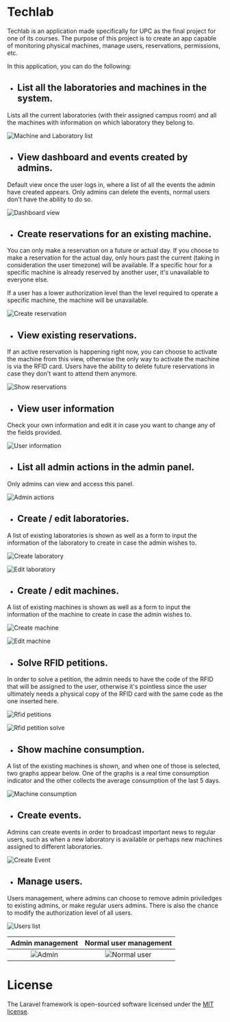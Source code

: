 # Techlab

Techlab is an application made specifically for UPC as the final project for one of its courses. The purpose of this project is to create an app capable of monitoring physical machines, manage users, reservations, permissions, etc.

In this application, you can do the following:
- ## List all the laboratories and machines in the system.

Lists all the current laboratories (with their assigned campus room) and all the machines with information on which laboratory they belong to.

![Machine and Laboratory list](public/images/machines-laboratories.png)

- ## View dashboard and events created by admins.

Default view once the user logs in, where a list of all the events the admin have created appears. Only admins can delete the events, normal users don't have the ability to do so.

![Dashboard view](public/images/dashboard.png)

- ## Create reservations for an existing machine.

You can only make a reservation on a future or actual day. If you choose to make a reservation for the actual day, only hours past the current (taking in consideration the user timezone) will be available. If a specific hour for a specific machine is already reserved by another user, it's unavailable to everyone else.

If a user has a lower authorization level than the level required to operate a specific machine, the machine will be unavailable.

![Create reservation](public/images/make-reservation.png)

- ## View existing reservations.

If an active reservation is happening right now, you can choose to activate the machine from this view, otherwise the only way to activate the machine is via the RFID card. Users have the ability to delete future reservations in case they don't want to attend them anymore.

![Show reservations](public/images/show-reservations.png)

- ## View user information

Check your own information and edit it in case you want to change any of the fields provided.

![User information](public/images/user-info.png)

- ## List all admin actions in the admin panel.

Only admins can view and access this panel.

![Admin actions](public/images/admin-panel.png)

- ## Create / edit laboratories.

A list of existing laboratories is shown as well as a form to input the information of the laboratory to create in case the admin wishes to.

![Create laboratory](public/images/laboratories.png)

![Edit laboratory](public/images/laboratories-edit.png)

- ## Create / edit machines.

A list of existing machines is shown as well as a form to input the information of the machine to create in case the admin wishes to.

![Create machine](public/images/machines.png)

![Edit machine](public/images/machines-edit.png)

- ## Solve RFID petitions.

In order to solve a petition, the admin needs to have the code of the RFID that will be assigned to the user, otherwise it's pointless since the user ultimately needs a physical copy of the RFID card with the same code as the one inserted here.

![Rfid petitions](public/images/rfid.png)

![Rfid petition solve](public/images/rfid-edit.png)

- ## Show machine consumption.

A list of the existing machines is shown, and when one of those is selected, two graphs appear below. One of the graphs is a real time consumption indicator and the other collects the average consumption of the last 5 days.

![Machine consumption](public/images/consumption.png)

- ## Create events.

Admins can create events in order to broadcast important news to regular users, such as when a new laboratory is available or perhaps new machines assigned to different laboratories.

![Create Event](public/images/events.png)

- ## Manage users.

Users management, where admins can choose to remove admin priviledges to existing admins, or make regular users admins. There is also the chance to modify the authorization level of all users.

![Users list](public/images/users.png)

Admin management           |  Normal user management
:-------------------------:|:-------------------------:
![Admin](public/images/users-edit-admin.png)  |  ![Normal user](public/images/users-edit-normal.png)

# License

The Laravel framework is open-sourced software licensed under the [MIT license](https://opensource.org/licenses/MIT).

